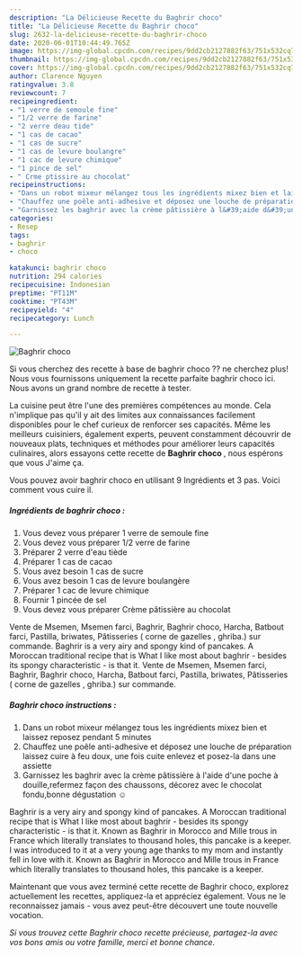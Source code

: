 ```yaml
---
description: "La Délicieuse Recette du Baghrir choco"
title: "La Délicieuse Recette du Baghrir choco"
slug: 2632-la-delicieuse-recette-du-baghrir-choco
date: 2020-06-01T10:44:49.765Z
image: https://img-global.cpcdn.com/recipes/9dd2cb2127882f63/751x532cq70/baghrir-choco-photo-principale-de-la-recette.jpg
thumbnail: https://img-global.cpcdn.com/recipes/9dd2cb2127882f63/751x532cq70/baghrir-choco-photo-principale-de-la-recette.jpg
cover: https://img-global.cpcdn.com/recipes/9dd2cb2127882f63/751x532cq70/baghrir-choco-photo-principale-de-la-recette.jpg
author: Clarence Nguyen
ratingvalue: 3.8
reviewcount: 7
recipeingredient:
- "1 verre de semoule fine"
- "1/2 verre de farine"
- "2 verre deau tide"
- "1 cas de cacao"
- "1 cas de sucre"
- "1 cas de levure boulangre"
- "1 cac de levure chimique"
- "1 pince de sel"
- " Crme ptissire au chocolat"
recipeinstructions:
- "Dans un robot mixeur mélangez tous les ingrédients mixez bien et laissez reposez pendant 5 minutes"
- "Chauffez une poêle anti-adhesive et déposez une louche de préparation laissez cuire à feu doux, une fois cuite enlevez et posez-la dans une assiette"
- "Garnissez les baghrir avec la crème pâtissière à l&#39;aide d&#39;une poche à douille,refermez façon des chaussons, décorez avec le chocolat fondu,bonne dégustation ☺️"
categories:
- Resep
tags:
- baghrir
- choco

katakunci: baghrir choco 
nutrition: 294 calories
recipecuisine: Indonesian
preptime: "PT11M"
cooktime: "PT43M"
recipeyield: "4"
recipecategory: Lunch

---
```



![Baghrir choco](https://img-global.cpcdn.com/recipes/9dd2cb2127882f63/751x532cq70/baghrir-choco-photo-principale-de-la-recette.jpg)

Si vous cherchez des recette à base de baghrir choco ?? ne cherchez plus! Nous vous fournissons uniquement la recette parfaite baghrir choco ici. Nous avons un grand nombre de recette à tester.

La cuisine peut être l'une des premières compétences au monde. Cela n'implique pas qu'il y ait des limites aux connaissances facilement disponibles pour le chef curieux de renforcer ses capacités. Même les meilleurs cuisiniers, également experts, peuvent constamment découvrir de nouveaux plats, techniques et méthodes pour améliorer leurs capacités culinaires, alors essayons cette recette de <strong> Baghrir choco </strong>, nous espérons que vous J'aime ça.

<!--inarticleads1-->

Vous pouvez avoir baghrir choco en utilisant 9 Ingrédients et 3 pas. Voici comment vous cuire il.

##### Ingrédients de baghrir choco :

1. Vous devez vous préparer 1 verre de semoule fine
1. Vous devez vous préparer 1/2 verre de farine
1. Préparer 2 verre d&#39;eau tiède
1. Préparer 1 cas de cacao
1. Vous avez besoin 1 cas de sucre
1. Vous avez besoin 1 cas de levure boulangère
1. Préparer 1 cac de levure chimique
1. Fournir 1 pincée de sel
1. Vous devez vous préparer  Crème pâtissière au chocolat


Vente de Msemen, Msemen farci, Baghrir, Baghrir choco, Harcha, Batbout farci, Pastilla, briwates, Pâtisseries ( corne de gazelles , ghriba.) sur commande. Baghrir is a very airy and spongy kind of pancakes. A Moroccan traditional recipe that is What I like most about baghrir - besides its spongy characteristic - is that it. Vente de Msemen, Msemen farci, Baghrir, Baghrir choco, Harcha, Batbout farci, Pastilla, briwates, Pâtisseries ( corne de gazelles , ghriba.) sur commande. 

<!--inarticleads2-->

##### Baghrir choco instructions :

1. Dans un robot mixeur mélangez tous les ingrédients mixez bien et laissez reposez pendant 5 minutes
1. Chauffez une poêle anti-adhesive et déposez une louche de préparation laissez cuire à feu doux, une fois cuite enlevez et posez-la dans une assiette
1. Garnissez les baghrir avec la crème pâtissière à l&#39;aide d&#39;une poche à douille,refermez façon des chaussons, décorez avec le chocolat fondu,bonne dégustation ☺️


Baghrir is a very airy and spongy kind of pancakes. A Moroccan traditional recipe that is What I like most about baghrir - besides its spongy characteristic - is that it. Known as Baghrir in Morocco and Mille trous in France which literally translates to thousand holes, this pancake is a keeper. I was introduced to it at a very young age thanks to my mom and instantly fell in love with it. Known as Baghrir in Morocco and Mille trous in France which literally translates to thousand holes, this pancake is a keeper. 

<!--inarticleads1-->

<p>
Maintenant que vous avez terminé cette recette de Baghrir choco, explorez actuellement les recettes, appliquez-la et appréciez également. Vous ne le reconnaissez jamais - vous avez peut-être découvert une toute nouvelle vocation.
</p>

<p>
<i>Si vous trouvez cette Baghrir choco recette précieuse, partagez-la avec vos bons amis ou votre famille, merci et bonne chance.</i>
</p>

